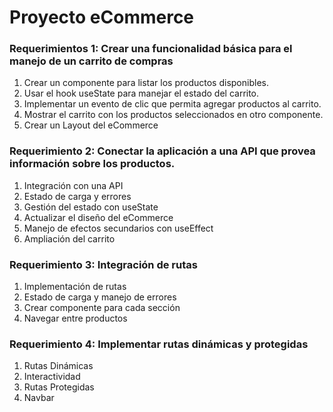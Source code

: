 # Proyecto eCommerce 

### Requerimientos 1: Crear una funcionalidad básica para el manejo de un carrito de compras
1. Crear un componente para listar los productos disponibles.
2. Usar el hook useState para manejar el estado del carrito.
3. Implementar un evento de clic que permita agregar productos al carrito.
4. Mostrar el carrito con los productos seleccionados en otro componente.
5. Crear un Layout del eCommerce

### Requerimiento 2: Conectar la aplicación a una API que provea información sobre los productos.
1. Integración con una API
2. Estado de carga y errores
3. Gestión del estado con useState
4. Actualizar el diseño del eCommerce
5. Manejo de efectos secundarios con useEffect
6. Ampliación del carrito

### Requerimiento 3: Integración de rutas
1. Implementación de rutas
2. Estado de carga y manejo de errores
3. Crear componente para cada sección
4. Navegar entre productos

### Requerimiento 4: Implementar rutas dinámicas y protegidas
1. Rutas Dinámicas
2. Interactividad
3. Rutas Protegidas
4. Navbar
